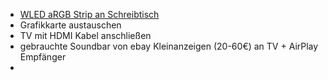 - [WLED aRGB Strip an Schreibtisch](https://kno.wled.ge/)
- Grafikkarte austauschen
- TV mit HDMI Kabel anschließen
- gebrauchte Soundbar von ebay Kleinanzeigen (20-60€) an TV + AirPlay Empfänger
- 
